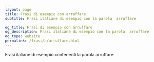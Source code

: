 ```yaml
---
layout: page
title: Frasi di esempio con arruffare 
subtitle: Frasi italiane di esempio con la parola  arruffare

og_title: Frasi di esempio con arruffare 
og_description: Frasi italiane di esempio con la parola  arruffare
og_type: website
permalink: /frasi/a/arruffare.html
---
```


Frasi italiane di esempio contenenti la parola arruffare:


